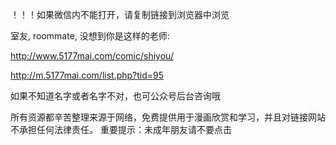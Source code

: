 ！！！如果微信内不能打开，请复制链接到浏览器中浏览

室友, roommate, 没想到你是这样的老师: 

http://www.5177mai.com/comic/shiyou/

http://m.5177mai.com/list.php?tid=95

如果不知道名字或者名字不对，也可公众号后台咨询哦

所有资源都辛苦整理来源于网络，免费提供用于漫画欣赏和学习，并且对链接网站不承担任何法律责任。 重要提示：未成年朋友请不要点击
